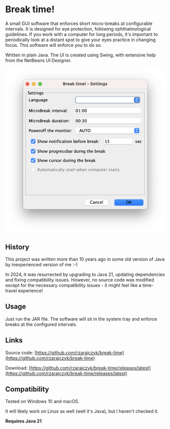 # Break time!

A small GUI software that enforces short micro-breaks at configurable intervals. It is designed for eye protection,
following ophthalmological guidelines. If you work with a computer for long periods, it's important to periodically look
at a distant spot to give your eyes practice in changing focus. This software will enforce you to do so.

Written in plain Java. The UI is created using Swing, with extensive help from the NetBeans UI Designer.

![break-time.png](resources/break-time.png)

## History

This project was written more than 10 years ago in some old version of
Java by inexperienced version of me :-)

In 2024, it was resurrected by upgrading to Java 21, updating dependencies and fixing compatibility issues.
However, no source code was modified except for the necessary compatibility issues - it might feel like a time-travel
experience!

## Usage

Just run the JAR file. The software will sit in the system tray and enforce breaks at the configured intervals.

## Links

Source code: [https://github.com/rzarajczyk/break-time](https://github.com/rzarajczyk/break-time)

Download: [https://github.com/rzarajczyk/break-time/releases/latest](https://github.com/rzarajczyk/break-time/releases/latest)

## Compatibility

Tested on Windows 10 and macOS.

It will likely work on Linux as well (well it's Java), but I haven't checked it.

**Requires Java 21**